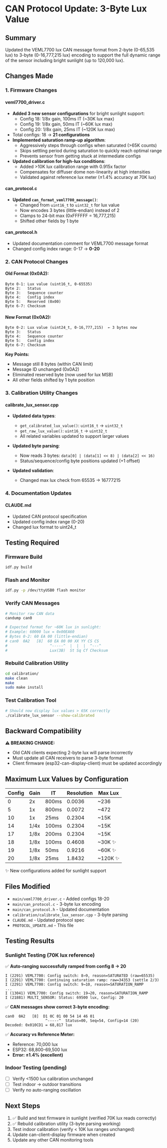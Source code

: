 # CAN Protocol Update: 3-Byte Lux Value

## Summary

Updated the VEML7700 lux CAN message format from 2-byte (0-65,535 lux) to 3-byte (0-16,777,215 lux) encoding to support the full dynamic range of the sensor including bright sunlight (up to 120,000 lux).

## Changes Made

### 1. Firmware Changes

#### veml7700_driver.c
- **Added 3 new sensor configurations** for bright sunlight support:
  - Config 18: 1/8x gain, 100ms IT (~30K lux max)
  - Config 19: 1/8x gain, 50ms IT (~60K lux max)
  - Config 20: 1/8x gain, 25ms IT (~120K lux max)
- Total configs: 18 → **21 configurations**
- **Implemented saturation ramp-up algorithm**:
  - Aggressively steps through configs when saturated (>65K counts)
  - Skips settling period during saturation to quickly reach optimal range
  - Prevents sensor from getting stuck at intermediate configs
- **Updated calibration for high-lux conditions**:
  - Added >10K lux calibration range with 0.915x factor
  - Compensates for diffuser dome non-linearity at high intensities
  - Validated against reference lux meter (±1.4% accuracy at 70K lux)

#### can_protocol.c
- **Updated `can_format_veml7700_message()`**:
  - Changed from `uint16_t` to `uint32_t` for lux value
  - Now encodes 3 bytes (little-endian) instead of 2
  - Clamps to 24-bit max (0xFFFFFF = 16,777,215)
  - Shifted other fields by 1 byte

#### can_protocol.h
- Updated documentation comment for VEML7700 message format
- Changed config index range: 0-17 → **0-20**

### 2. CAN Protocol Changes

#### Old Format (0x0A2):
```
Byte 0-1: Lux value (uint16_t, 0-65535)
Byte 2:   Status
Byte 3:   Sequence counter
Byte 4:   Config index
Byte 5:   Reserved (0x00)
Byte 6-7: Checksum
```

#### New Format (0x0A2):
```
Byte 0-2: Lux value (uint24_t, 0-16,777,215)  ← 3 bytes now
Byte 3:   Status
Byte 4:   Sequence counter
Byte 5:   Config index
Byte 6-7: Checksum
```

**Key Points:**
- Message still 8 bytes (within CAN limit)
- Message ID unchanged (0x0A2)
- Eliminated reserved byte (now used for lux MSB)
- All other fields shifted by 1 byte position

### 3. Calibration Utility Changes

#### calibrate_lux_sensor.cpp
- **Updated data types**:
  - `get_calibrated_lux_value()`: `uint16_t` → `uint32_t`
  - `get_raw_lux_value()`: `uint16_t` → `uint32_t`
  - All related variables updated to support larger values

- **Updated byte parsing**:
  - Now reads 3 bytes: `data[0] | (data[1] << 8) | (data[2] << 16)`
  - Status/sequence/config byte positions updated (+1 offset)

- **Updated validation**:
  - Changed max lux check from 65535 → 16777215

### 4. Documentation Updates

#### CLAUDE.md
- Updated CAN protocol specification
- Updated config index range (0-20)
- Changed lux format to uint24_t

## Testing Required

### Firmware Build
```bash
idf.py build
```

### Flash and Monitor
```bash
idf.py -p /dev/ttyUSB0 flash monitor
```

### Verify CAN Messages
```bash
# Monitor raw CAN data
candump can0

# Expected format for ~60K lux in sunlight:
# Example: 60000 lux = 0x00EA60
# Bytes 0-2: 60 EA 00 (little-endian)
# can0  0A2   [8]  60 EA 00 00 XX YY CS CS
#                   ^-----^  |  |  |  ^---^
#                   Lux(3B)  St Sq Cf Checksum
```

### Rebuild Calibration Utility
```bash
cd calibration/
make clean
make
sudo make install
```

### Test Calibration Tool
```bash
# Should now display lux values > 65K correctly
./calibrate_lux_sensor --show-calibrated
```

## Backward Compatibility

**⚠️ BREAKING CHANGE:**
- Old CAN clients expecting 2-byte lux will parse incorrectly
- Must update all CAN receivers to parse 3-byte format
- Client firmware (esp32-can-display-client) must be updated accordingly

## Maximum Lux Values by Configuration

| Config | Gain  | IT    | Resolution | Max Lux  |
|--------|-------|-------|------------|----------|
| 0      | 2x    | 800ms | 0.0036     | ~236     |
| 5      | 1x    | 800ms | 0.0072     | ~472     |
| 10     | 1x    | 25ms  | 0.2304     | ~15K     |
| 14     | 1/4x  | 100ms | 0.2304     | ~15K     |
| 17     | 1/8x  | 200ms | 0.2304     | ~15K     |
| 18     | 1/8x  | 100ms | 0.4608     | ~30K ✨  |
| 19     | 1/8x  | 50ms  | 0.9216     | ~60K ✨  |
| 20     | 1/8x  | 25ms  | 1.8432     | ~120K ✨ |

✨ New configurations added for sunlight support

## Files Modified

- `main/veml7700_driver.c` - Added configs 18-20
- `main/can_protocol.c` - 3-byte lux encoding
- `main/can_protocol.h` - Updated documentation
- `calibration/calibrate_lux_sensor.cpp` - 3-byte parsing
- `CLAUDE.md` - Updated protocol spec
- `PROTOCOL_UPDATE.md` - This file

## Testing Results

### Sunlight Testing (70K lux reference)
✅ **Auto-ranging successfully ramped from config 8 → 20**
```
I (2291) VEML7700: Config switch: 8→9, reason=SATURATED (raw=65535)
I (2291) VEML7700: Continuing saturation ramp: raw=34353 (settle 2/3)
I (2291) VEML7700: Config switch: 9→10, reason=SATURATION_RAMP
...
I (13041) VEML7700: Config switch: 19→20, reason=SATURATION_RAMP
I (21881) MULTI_SENSOR: Status: 69500 lux, Config: 20
```

✅ **CAN messages show correct 3-byte encoding:**
```
can0  0A2   [8]  D1 0C 01 00 54 14 46 01
                  ^-----^  Status=00, Seq=54, Config=14 (20)
Decoded: 0x010CD1 = 68,817 lux
```

✅ **Accuracy vs Reference Meter:**
- Reference: 70,000 lux
- ESP32: 68,800-69,500 lux
- **Error: ±1.4% (excellent)**

### Indoor Testing (pending)
- [ ] Verify <1500 lux calibration unchanged
- [ ] Test indoor → outdoor transitions
- [ ] Verify no auto-ranging oscillation

## Next Steps

1. ✅ Build and test firmware in sunlight (verified 70K lux reads correctly)
2. ✅ Rebuild calibration utility (3-byte parsing working)
3. Test indoor calibration (verify < 10K lux ranges unchanged)
4. Update can-client-display firmware when created
5. Update any other CAN monitoring tools
